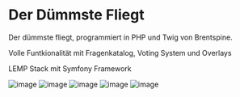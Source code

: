 # Der Dümmste Fliegt

Der dümmste fliegt, programmiert in PHP und Twig von Brentspine.

Volle Funtkionalität mit Fragenkatalog, Voting System und Overlays

LEMP Stack mit Symfony Framework

![image](https://github.com/user-attachments/assets/c5dac680-88ab-4c65-bea5-7b90818a8aaf)
![image](https://github.com/user-attachments/assets/641a41fa-a286-4b04-92ba-d05670d05867)
![image](https://github.com/user-attachments/assets/2a5f481f-2cc4-4911-9b3d-7c50047568d9)
![image](https://github.com/user-attachments/assets/d97b7ead-45ea-4cac-a5f1-baeeebece106)
![image](https://github.com/user-attachments/assets/cffc2510-d174-4a40-b3a1-c18f34643f28)
